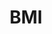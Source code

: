 <!DOCTYPE html>
<html>
<head>
    <title>BMI - [UI,CMD]</title>
</head>
<body>
    <center><h1>BMI<h1></center>
</body>
</html>